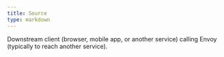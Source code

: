 ```yaml
---
title: Source
type: markdown
---
```

Downstream client (browser, mobile app, or another service) calling
Envoy (typically to reach another service).
